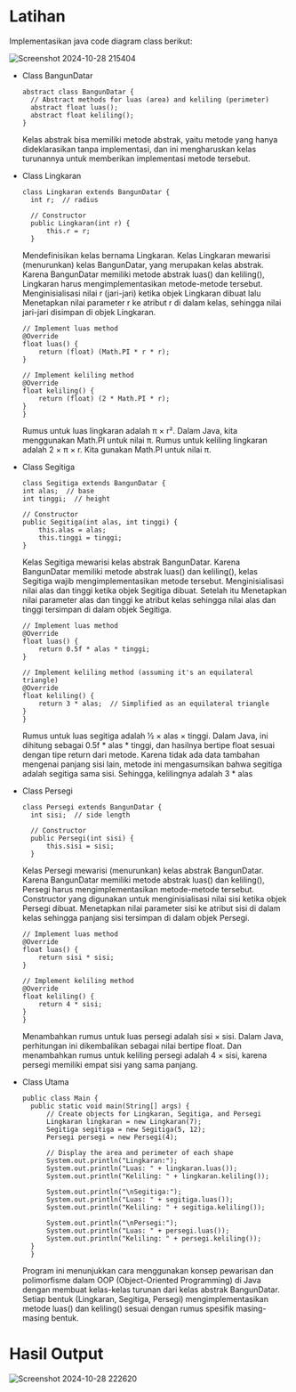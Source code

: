 # Latihan
Implementasikan java code diagram class berikut:

![Screenshot 2024-10-28 215404](https://github.com/user-attachments/assets/22cef7ad-795a-4a9d-97e9-1cd09734f520)

- Class BangunDatar
  ```
  abstract class BangunDatar {
    // Abstract methods for luas (area) and keliling (perimeter)
    abstract float luas();
    abstract float keliling();
  }
  ```
  Kelas abstrak bisa memiliki metode abstrak, yaitu metode yang hanya dideklarasikan tanpa implementasi, dan ini mengharuskan kelas turunannya untuk memberikan implementasi metode tersebut.

- Class Lingkaran
  ```
  class Lingkaran extends BangunDatar {
    int r;  // radius

    // Constructor
    public Lingkaran(int r) {
        this.r = r;
    }
    ```
    Mendefinisikan kelas bernama Lingkaran. Kelas Lingkaran mewarisi (menurunkan) kelas BangunDatar, yang merupakan kelas abstrak. Karena BangunDatar memiliki metode abstrak luas() dan keliling(), Lingkaran harus mengimplementasikan metode-metode tersebut.
  Menginisialisasi nilai r (jari-jari) ketika objek Lingkaran dibuat lalu Menetapkan nilai parameter r ke atribut r di dalam kelas, sehingga nilai jari-jari disimpan di objek Lingkaran.
    ```
    // Implement luas method
    @Override
    float luas() {
        return (float) (Math.PI * r * r);
    }

    // Implement keliling method
    @Override
    float keliling() {
        return (float) (2 * Math.PI * r);
    }
    }
    ```
    Rumus untuk luas lingkaran adalah π × r². Dalam Java, kita menggunakan Math.PI untuk nilai π. Rumus untuk keliling lingkaran adalah 2 × π × r. Kita gunakan Math.PI untuk nilai π.

- Class Segitiga
    ```
    class Segitiga extends BangunDatar {
    int alas;  // base
    int tinggi;  // height

    // Constructor
    public Segitiga(int alas, int tinggi) {
        this.alas = alas;
        this.tinggi = tinggi;
    }
    ```
    Kelas Segitiga mewarisi kelas abstrak BangunDatar. Karena BangunDatar memiliki metode abstrak luas() dan keliling(), kelas Segitiga wajib mengimplementasikan metode tersebut.
    Menginisialisasi nilai alas dan tinggi ketika objek Segitiga dibuat. Setelah itu  Menetapkan nilai parameter alas dan tinggi ke atribut kelas sehingga nilai alas dan tinggi tersimpan di dalam objek Segitiga.
    ```
    // Implement luas method
    @Override
    float luas() {
        return 0.5f * alas * tinggi;
    }

    // Implement keliling method (assuming it's an equilateral triangle)
    @Override
    float keliling() {
        return 3 * alas;  // Simplified as an equilateral triangle
    }
    }
    ```
    Rumus untuk luas segitiga adalah ½ × alas × tinggi. Dalam Java, ini dihitung sebagai 0.5f * alas * tinggi, dan hasilnya bertipe float sesuai dengan tipe return dari metode. Karena tidak ada data tambahan mengenai panjang sisi lain, metode ini mengasumsikan bahwa segitiga adalah segitiga sama sisi. Sehingga, kelilingnya adalah 3 * alas

- Class Persegi
  ```
  class Persegi extends BangunDatar {
    int sisi;  // side length

    // Constructor
    public Persegi(int sisi) {
        this.sisi = sisi;
    }
    ```
    Kelas Persegi mewarisi (menurunkan) kelas abstrak BangunDatar. Karena BangunDatar memiliki metode abstrak luas() dan keliling(), Persegi harus mengimplementasikan metode-metode tersebut.
  Constructor yang digunakan untuk menginisialisasi nilai sisi ketika objek Persegi dibuat. Menetapkan nilai parameter sisi ke atribut sisi di dalam kelas sehingga panjang sisi tersimpan di dalam objek Persegi.
    ```
    // Implement luas method
    @Override
    float luas() {
        return sisi * sisi;
    }

    // Implement keliling method
    @Override
    float keliling() {
        return 4 * sisi;
    }
    }
    ```
    Menambahkan rumus untuk luas persegi adalah sisi × sisi. Dalam Java, perhitungan ini dikembalikan sebagai nilai bertipe float. Dan menambahkan rumus untuk keliling persegi adalah 4 × sisi, karena persegi memiliki empat sisi yang sama panjang.

- Class Utama
  ```
  public class Main {
    public static void main(String[] args) {
        // Create objects for Lingkaran, Segitiga, and Persegi
        Lingkaran lingkaran = new Lingkaran(7);
        Segitiga segitiga = new Segitiga(5, 12);
        Persegi persegi = new Persegi(4);

        // Display the area and perimeter of each shape
        System.out.println("Lingkaran:");
        System.out.println("Luas: " + lingkaran.luas());
        System.out.println("Keliling: " + lingkaran.keliling());

        System.out.println("\nSegitiga:");
        System.out.println("Luas: " + segitiga.luas());
        System.out.println("Keliling: " + segitiga.keliling());

        System.out.println("\nPersegi:");
        System.out.println("Luas: " + persegi.luas());
        System.out.println("Keliling: " + persegi.keliling());
    }
    }
    ```
    Program ini menunjukkan cara menggunakan konsep pewarisan dan polimorfisme dalam OOP (Object-Oriented Programming) di Java dengan membuat kelas-kelas turunan dari kelas abstrak BangunDatar. Setiap bentuk (Lingkaran, Segitiga, Persegi) mengimplementasikan metode luas() dan keliling() sesuai dengan rumus spesifik masing-masing bentuk.

# Hasil Output
![Screenshot 2024-10-28 222620](https://github.com/user-attachments/assets/8fd3809e-0988-4d61-bc94-c5994282836a)
